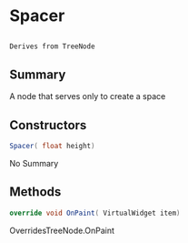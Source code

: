 # Spacer

## 
```c#
Derives from TreeNode
```

## Summary

A node that serves only to create a space
## Constructors

```c#
Spacer( float height) 
```
No Summary
## Methods

```c#
override void OnPaint( VirtualWidget item) 
```
OverridesTreeNode.OnPaint
